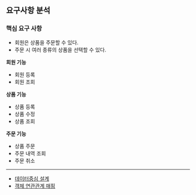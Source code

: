 ## 요구사항 분석

### 핵심 요구 사항

* 회원은 상품을 주문할 수 있다.
* 주문 시 여러 종류의 상품을 선택할 수 있다.


**회원 기능**

* 회원 등록
* 회원 조회

**상품 기능**

* 상품 등록
* 상품 수정
* 상품 조회

**주문 기능**

* 상품 주문
* 주문 내역 조회
* 주문 취소

---

* [데이터중심 설계](./README_ch04.md)
* [객체 연관관계 매핑](./README_ch05.md)
